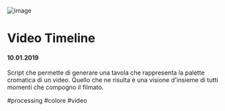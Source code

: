 ![image](https://github.com/KeremTurkyilmaz/TypeMismatchSketches/blob/master/Video%20Timeline/image/Timeline.png)

# Video Timeline

#### 10.01.2019

Script che permette di generare una tavola che rappresenta la palette cromatica di un video. Quello che ne risulta è una visione d'insieme di tutti momenti che compogno il filmato.

\#processing \#colore \#video
